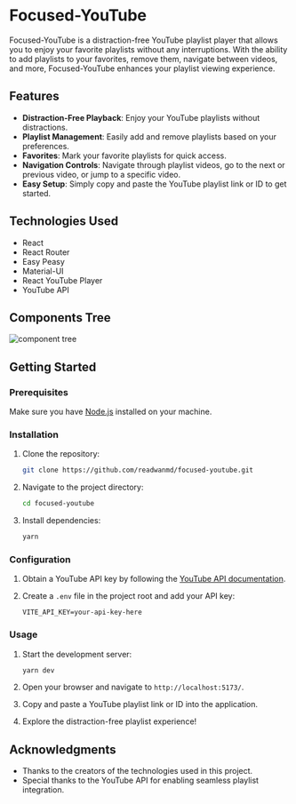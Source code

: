 # Focused-YouTube

Focused-YouTube is a distraction-free YouTube playlist player that allows you to enjoy your favorite playlists without any interruptions. With the ability to add playlists to your favorites, remove them, navigate between videos, and more, Focused-YouTube enhances your playlist viewing experience.

## Features

- **Distraction-Free Playback**: Enjoy your YouTube playlists without distractions.
- **Playlist Management**: Easily add and remove playlists based on your preferences.
- **Favorites**: Mark your favorite playlists for quick access.
- **Navigation Controls**: Navigate through playlist videos, go to the next or previous video, or jump to a specific video.
- **Easy Setup**: Simply copy and paste the YouTube playlist link or ID to get started.

## Technologies Used

- React
- React Router
- Easy Peasy
- Material-UI
- React YouTube Player
- YouTube API

## Components Tree

![component tree](image.png)

## Getting Started

### Prerequisites

Make sure you have [Node.js](https://nodejs.org/) installed on your machine.

### Installation

1. Clone the repository:

   ```bash
   git clone https://github.com/readwanmd/focused-youtube.git
   ```

2. Navigate to the project directory:

   ```bash
   cd focused-youtube
   ```

3. Install dependencies:

   ```bash
   yarn
   ```

### Configuration

1. Obtain a YouTube API key by following the [YouTube API documentation](https://developers.google.com/youtube/v3/getting-started).
2. Create a `.env` file in the project root and add your API key:

   ```env
   VITE_API_KEY=your-api-key-here
   ```

### Usage

1. Start the development server:

   ```bash
   yarn dev
   ```

2. Open your browser and navigate to `http://localhost:5173/`.

3. Copy and paste a YouTube playlist link or ID into the application.

4. Explore the distraction-free playlist experience!

## Acknowledgments

- Thanks to the creators of the technologies used in this project.
- Special thanks to the YouTube API for enabling seamless playlist integration.
